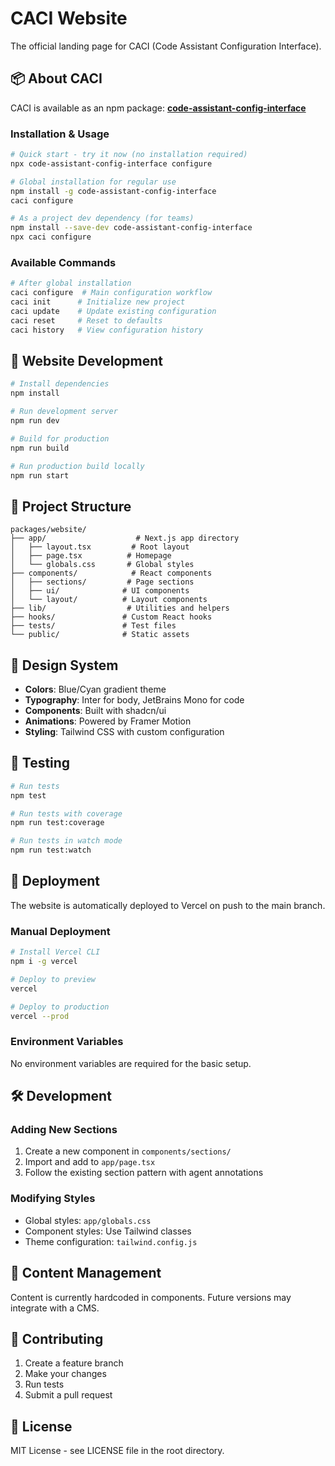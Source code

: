 # CACI Website

The official landing page for CACI (Code Assistant Configuration Interface).

## 📦 About CACI

CACI is available as an npm package: **[code-assistant-config-interface](https://www.npmjs.com/package/code-assistant-config-interface)**

### Installation & Usage

```bash
# Quick start - try it now (no installation required)
npx code-assistant-config-interface configure

# Global installation for regular use
npm install -g code-assistant-config-interface
caci configure

# As a project dev dependency (for teams)
npm install --save-dev code-assistant-config-interface
npx caci configure
```

### Available Commands

```bash
# After global installation
caci configure  # Main configuration workflow
caci init      # Initialize new project  
caci update    # Update existing configuration
caci reset     # Reset to defaults
caci history   # View configuration history
```

## 🚀 Website Development

```bash
# Install dependencies
npm install

# Run development server
npm run dev

# Build for production
npm run build

# Run production build locally
npm run start
```

## 📁 Project Structure

```
packages/website/
├── app/                    # Next.js app directory
│   ├── layout.tsx         # Root layout
│   ├── page.tsx          # Homepage
│   └── globals.css       # Global styles
├── components/            # React components
│   ├── sections/         # Page sections
│   ├── ui/              # UI components
│   └── layout/          # Layout components
├── lib/                  # Utilities and helpers
├── hooks/               # Custom React hooks
├── tests/               # Test files
└── public/              # Static assets
```

## 🎨 Design System

- **Colors**: Blue/Cyan gradient theme
- **Typography**: Inter for body, JetBrains Mono for code
- **Components**: Built with shadcn/ui
- **Animations**: Powered by Framer Motion
- **Styling**: Tailwind CSS with custom configuration

## 🧪 Testing

```bash
# Run tests
npm test

# Run tests with coverage
npm run test:coverage

# Run tests in watch mode
npm run test:watch
```

## 🚀 Deployment

The website is automatically deployed to Vercel on push to the main branch.

### Manual Deployment

```bash
# Install Vercel CLI
npm i -g vercel

# Deploy to preview
vercel

# Deploy to production
vercel --prod
```

### Environment Variables

No environment variables are required for the basic setup.

## 🛠️ Development

### Adding New Sections

1. Create a new component in `components/sections/`
2. Import and add to `app/page.tsx`
3. Follow the existing section pattern with agent annotations

### Modifying Styles

- Global styles: `app/globals.css`
- Component styles: Use Tailwind classes
- Theme configuration: `tailwind.config.js`

## 📝 Content Management

Content is currently hardcoded in components. Future versions may integrate with a CMS.

## 🤝 Contributing

1. Create a feature branch
2. Make your changes
3. Run tests
4. Submit a pull request

## 📄 License

MIT License - see LICENSE file in the root directory.